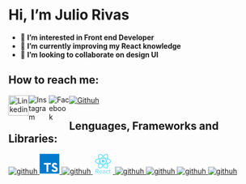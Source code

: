 # Hi, I’m Julio Rivas
- 👀 **I’m interested in Front end Developer**
- 🌱 **I’m currently improving my React knowledge**
- 💞️ **I’m looking to collaborate on design UI**


## How to reach me:
<a href="https://www.linkedin.com/in/julio-rivas-frontend" target="_blank">
  <img align="left" width="40" height="40" title="Linkedin" src="https://raw.githubusercontent.com/rahuldkjain/github-profile-readme-generator/master/src/images/icons/Social/linked-in-alt.svg"/>
</a>
<a href="https://www.instagram.com/julio_rivas17" target="_blank">
  <img align="left" width="40" heigth="40" title="Instagram" src="https://eltallerdehector.com/wp-content/uploads/2022/06/cd939-logo-instagram-png.png"/>
</a>
<a href="https://www.facebook.com/juliorivasz" target="_blank">
  <img align="left" width="40" heigth="40" title="Facebook" src="https://upload.wikimedia.org/wikipedia/commons/thumb/0/05/Facebook_Logo_%282019%29.png/768px-Facebook_Logo_%282019%29.png"/>
</a>
<a href="https://github.com/Juliorivasz" target="_blank">
  <img align="center" width="40" heigth="40" title="Githuh" src="https://assets.ifttt.com/images/channels/2107379463/icons/monochrome_large.png"/>
</a>


## Lenguages, Frameworks and Libraries: 
<a href="https://developer.mozilla.org/es/docs/Web/JavaScript" target="_blank">
  <img width="200" heigth="200" title="githuh" src="https://www.freepnglogos.com/uploads/javascript-png/javascript-logo-transparent-logo-javascript-images-3.png"/>
</a>
<a href="https://www.typescriptlang.org/" target="_blank">
  <img width="40" heigth="40" title="githuh" src="https://raw.githubusercontent.com/devicons/devicon/master/icons/typescript/typescript-original.svg"/>
</a>
<a href="https://www.w3schools.com/java/" target="_blank">
  <img width="40" heigth="40" title="githuh" src="https://anthoncode.com/wp-content/uploads/2019/01/java-logo-png.png"/>
</a>
<a href="https://reactjs.org/" target="_blank">
  <img width="40" heigth="40" title="React" src="https://raw.githubusercontent.com/devicons/devicon/master/icons/react/react-original-wordmark.svg"/>
</a>
<a href="https://angular.io/" target="_blank">
  <img width="40" heigth="40" title="githuh" src="https://angular.io/assets/images/logos/angular/angular.png"/>
</a>
<a href="https://spring.io/projects/spring-boot" target="_blank">
  <img width="40" heigth="40" title="githuh" src="https://pbs.twimg.com/profile_images/1235868806079057921/fTL08u_H_400x400.png"/>
</a>
<a href="https://www.w3schools.com/nodejs/nodejs_intro.asp" target="_blank">
  <img width="40" heigth="40" title="githuh" src="https://www.pngfind.com/pngs/m/683-6833893_node-js-logo-png-transparent-png.png"/>
</a>
<a href="https://developer.mozilla.org/es/docs/Learn/Server-side/Express_Nodejs/Introduction" target="_blank">
  <img width="40" heigth="40" title="githuh" src="https://w7.pngwing.com/pngs/1006/374/png-transparent-web-development-node-js-socket-io-javascript-network-socket-modernization-miscellaneous-logo-web-application.png"/>
</a>



<!---
Juliorivasz/Juliorivasz is a ✨ special ✨ repository because its `README.md` (this file) appears on your GitHub profile.
You can click the Preview link to take a look at your changes.
--->
